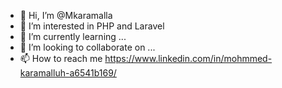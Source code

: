 - 👋 Hi, I’m @Mkaramalla
- 👀 I’m interested in PHP and Laravel
- 🌱 I’m currently learning ...
- 💞️ I’m looking to collaborate on ...
- 📫 How to reach me https://www.linkedin.com/in/mohmmed-karamalluh-a6541b169/

<!---
Mkaramalla/Mkaramalla is a ✨ special ✨ repository because its `README.md` (this file) appears on your GitHub profile.
You can click the Preview link to take a look at your changes.
--->
